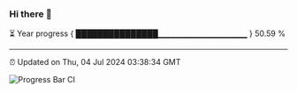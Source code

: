 ### Hi there 👋

⏳ Year progress { ███████████████▁▁▁▁▁▁▁▁▁▁▁▁▁▁▁ } 50.59 %

---

⏰ Updated on Thu, 04 Jul 2024 03:38:34 GMT

![Progress Bar CI](https://github.com/IshwaranRudhara/GIT-ACTION/workflows/Progress%20Bar%20CI/badge.svg)
